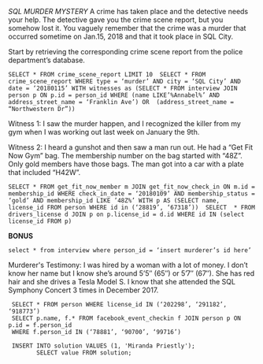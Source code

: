 *SQL MURDER MYSTERY*
A crime has taken place and the detective needs your help. The detective gave you the crime scene report, but you somehow lost it. You vaguely remember that the crime was a ​murder​ that occurred sometime on ​Jan.15, 2018​ and that it took place in ​SQL City​.

Start by retrieving the corresponding crime scene report from the police department’s database.

``SELECT * FROM crime_scene_report LIMIT 10 
 SELECT * FROM crime_scene_report WHERE type = ‘murder’ AND city = ‘SQL City’ AND date = ‘20180115’
 WITH witnesses as (SELECT * FROM interview JOIN person p ON p.id = person_id
 WHERE (name LIKE’%Annabel%’ AND address_street_name = ‘Franklin Ave’) OR  (address_street_name = “Northwestern Dr”))``

Witness 1: I saw the murder happen, and I recognized the killer from my gym when I was working out last week on January the 9th.

Witness 2: I heard a gunshot and then saw a man run out. He had a “Get Fit Now Gym” bag.
The membership number on the bag started with “48Z”. Only gold members have those bags. The man got into a car with a plate that included “H42W”.

``SELECT * FROM get_fit_now_member m JOIN get_fit_now_check_in ON m.id = membership_id
 WHERE check_in_date = ‘20180109’ AND membership_status = ‘gold’ AND membership_id LIKE ’48Z%’
 WITH p AS (SELECT name, license_id FROM person WHERE id in (‘28819’, ‘67318’)) 
 SELECT  * FROM drivers_license d JOIN p on p.license_id = d.id WHERE id IN (select license_id FROM p)``

**BONUS**

```select * from interview where person_id = ‘insert murderer’s id here’```

Murderer's Testimony: I was hired by a woman with a lot of money. I don’t know her name but I know she’s around 5’5″ (65″) or 5’7″ (67″). She has red hair and she drives a Tesla Model S. I know that she attended the SQL Symphony Concert 3 times in December 2017. 

```SELECT id FROM drivers_license WHERE car_model = “Model S” AND gender = ‘female’
 SELECT * FROM person WHERE license_id IN (‘202298’, ‘291182’, ‘918773’)
 SELECT p.name, f.* FROM facebook_event_checkin f JOIN person p ON p.id = f.person_id
 WHERE f.person_id IN (‘78881’, ‘90700’, ‘99716’)

 INSERT INTO solution VALUES (1, 'Miranda Priestly');
        SELECT value FROM solution;
